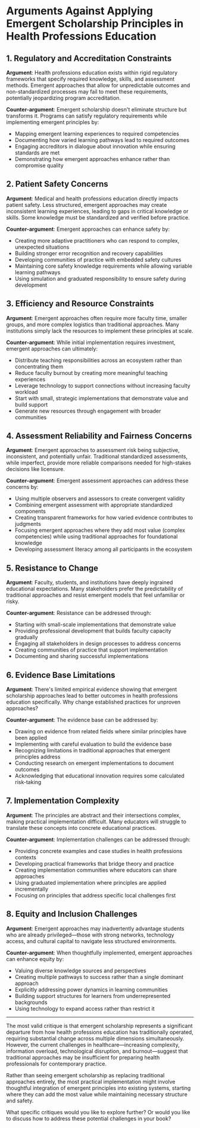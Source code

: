 # Arguments Against Applying Emergent Scholarship Principles in Health Professions Education

## 1. Regulatory and Accreditation Constraints

**Argument**: Health professions education exists within rigid regulatory frameworks that specify required knowledge, skills, and assessment methods. Emergent approaches that allow for unpredictable outcomes and non-standardized processes may fail to meet these requirements, potentially jeopardizing program accreditation.

**Counter-argument**: Emergent scholarship doesn't eliminate structure but transforms it. Programs can satisfy regulatory requirements while implementing emergent principles by:

- Mapping emergent learning experiences to required competencies
- Documenting how varied learning pathways lead to required outcomes
- Engaging accreditors in dialogue about innovation while ensuring standards are met
- Demonstrating how emergent approaches enhance rather than compromise quality

## 2. Patient Safety Concerns

**Argument**: Medical and health professions education directly impacts patient safety. Less structured, emergent approaches may create inconsistent learning experiences, leading to gaps in critical knowledge or skills. Some knowledge must be standardized and verified before practice.

**Counter-argument**: Emergent approaches can enhance safety by:

- Creating more adaptive practitioners who can respond to complex, unexpected situations
- Building stronger error recognition and recovery capabilities
- Developing communities of practice with embedded safety cultures
- Maintaining core safety knowledge requirements while allowing variable learning pathways
- Using simulation and graduated responsibility to ensure safety during development

## 3. Efficiency and Resource Constraints

**Argument**: Emergent approaches often require more faculty time, smaller groups, and more complex logistics than traditional approaches. Many institutions simply lack the resources to implement these principles at scale.

**Counter-argument**: While initial implementation requires investment, emergent approaches can ultimately:

- Distribute teaching responsibilities across an ecosystem rather than concentrating them
- Reduce faculty burnout by creating more meaningful teaching experiences
- Leverage technology to support connections without increasing faculty workload
- Start with small, strategic implementations that demonstrate value and build support
- Generate new resources through engagement with broader communities

## 4. Assessment Reliability and Fairness Concerns

**Argument**: Emergent approaches to assessment risk being subjective, inconsistent, and potentially unfair. Traditional standardized assessments, while imperfect, provide more reliable comparisons needed for high-stakes decisions like licensure.

**Counter-argument**: Emergent assessment approaches can address these concerns by:

- Using multiple observers and assessors to create convergent validity
- Combining emergent assessment with appropriate standardized components
- Creating transparent frameworks for how varied evidence contributes to judgments
- Focusing emergent approaches where they add most value (complex competencies) while using traditional approaches for foundational knowledge
- Developing assessment literacy among all participants in the ecosystem

## 5. Resistance to Change

**Argument**: Faculty, students, and institutions have deeply ingrained educational expectations. Many stakeholders prefer the predictability of traditional approaches and resist emergent models that feel unfamiliar or risky.

**Counter-argument**: Resistance can be addressed through:

- Starting with small-scale implementations that demonstrate value
- Providing professional development that builds faculty capacity gradually
- Engaging all stakeholders in design processes to address concerns
- Creating communities of practice that support implementation
- Documenting and sharing successful implementations

## 6. Evidence Base Limitations

**Argument**: There's limited empirical evidence showing that emergent scholarship approaches lead to better outcomes in health professions education specifically. Why change established practices for unproven approaches?

**Counter-argument**: The evidence base can be addressed by:

- Drawing on evidence from related fields where similar principles have been applied
- Implementing with careful evaluation to build the evidence base
- Recognizing limitations in traditional approaches that emergent principles address
- Conducting research on emergent implementations to document outcomes
- Acknowledging that educational innovation requires some calculated risk-taking

## 7. Implementation Complexity

**Argument**: The principles are abstract and their intersections complex, making practical implementation difficult. Many educators will struggle to translate these concepts into concrete educational practices.

**Counter-argument**: Implementation challenges can be addressed through:

- Providing concrete examples and case studies in health professions contexts
- Developing practical frameworks that bridge theory and practice
- Creating implementation communities where educators can share approaches
- Using graduated implementation where principles are applied incrementally
- Focusing on principles that address specific local challenges first

## 8. Equity and Inclusion Challenges

**Argument**: Emergent approaches may inadvertently advantage students who are already privileged—those with strong networks, technology access, and cultural capital to navigate less structured environments.

**Counter-argument**: When thoughtfully implemented, emergent approaches can enhance equity by:

- Valuing diverse knowledge sources and perspectives
- Creating multiple pathways to success rather than a single dominant approach
- Explicitly addressing power dynamics in learning communities
- Building support structures for learners from underrepresented backgrounds
- Using technology to expand access rather than restrict it

---

The most valid critique is that emergent scholarship represents a significant departure from how health professions education has traditionally operated, requiring substantial change across multiple dimensions simultaneously. However, the current challenges in healthcare—increasing complexity, information overload, technological disruption, and burnout—suggest that traditional approaches may be insufficient for preparing health professionals for contemporary practice.

Rather than seeing emergent scholarship as replacing traditional approaches entirely, the most practical implementation might involve thoughtful integration of emergent principles into existing systems, starting where they can add the most value while maintaining necessary structure and safety.

What specific critiques would you like to explore further? Or would you like to discuss how to address these potential challenges in your book?